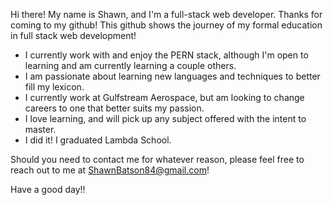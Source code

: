 Hi there! My name is Shawn, and I'm a full-stack web developer. Thanks for coming to my github!  This github shows the journey of my formal education in full stack web development!

  * I currently work with and enjoy the PERN stack, although I'm open to learning and am currently learning a couple others.
  * I am passionate about learning new languages and techniques to better fill my lexicon. 
  * I currently work at Gulfstream Aerospace, but am looking to change careers to one that better suits my passion.
  * I love learning, and will pick up any subject offered with the intent to master. 
  * I did it! I graduated Lambda School.
  
  Should you need to contact me for whatever reason, please feel free to reach out to me at ShawnBatson84@gmail.com!
  
  Have a good day!!
